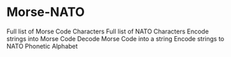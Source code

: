 # Morse-NATO
Full list of Morse Code Characters
Full list of NATO Characters
Encode strings into Morse Code
Decode Morse Code into a string
Encode strings to NATO Phonetic Alphabet
